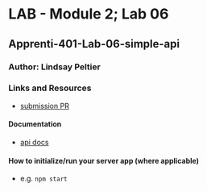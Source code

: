 # LAB - Module 2; Lab 06

## Apprenti-401-Lab-06-simple-api

### Author: Lindsay Peltier

### Links and Resources

- [submission PR](https://github.com/LindsayPeltier-401-advanced-javascript/Apprenti-401-Lab-06/pull/1)

#### Documentation

- [api docs](https://app.swaggerhub.com/apis-docs/LindsayPeltier/LPeltier-Apprenti-401-Lab-06/0.1)

#### How to initialize/run your server app (where applicable)

- e.g. `npm start`
